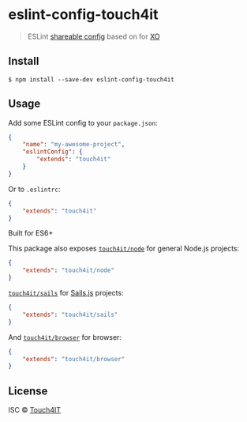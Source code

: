 # eslint-config-touch4it

> ESLint [shareable config](https://eslint.org/docs/developer-guide/shareable-configs.html) based on for [XO](https://github.com/xojs/eslint-config-xo)

## Install

```
$ npm install --save-dev eslint-config-touch4it
```


## Usage

Add some ESLint config to your `package.json`:

```json
{
	"name": "my-awesome-project",
	"eslintConfig": {
		"extends": "touch4it"
	}
}
```

Or to `.eslintrc`:

```json
{
	"extends": "touch4it"
}
```

Built for ES6+

This package also exposes [`touch4it/node`](node.js) for general Node.js projects:

```json
{
	"extends": "touch4it/node"
}
```

[`touch4it/sails`](sails.js) for [Sails.js](https://sailsjs.com/) projects:

```json
{
	"extends": "touch4it/sails"
}
```

And [`touch4it/browser`](browser.js) for browser:

```json
{
	"extends": "touch4it/browser"
}
```

## License

ISC © [Touch4IT](https://www.touch4it.com)
